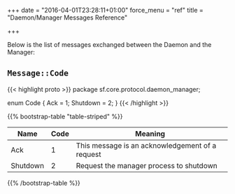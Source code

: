 +++
date = "2016-04-01T23:28:11+01:00"
force_menu = "ref"
title = "Daemon/Manager Messages Reference"

+++

Below is the list of messages exchanged between the Daemon and the Manager:


`Message::Code`
---------------
{{< highlight proto >}}
package sf.core.protocol.daemon_manager;

enum Code {
  Ack = 1;
  Shutdown = 2;
}
{{< /highlight >}}

{{% bootstrap-table "table-striped" %}}

| Name     | Code | Meaning                                         |
| -------- | ---- | ----------------------------------------------- |
| Ack      | 1    | This message is an acknowledgement of a request |
| Shutdown | 2    | Request the manager process to shutdown         |

{{% /bootstrap-table %}}
